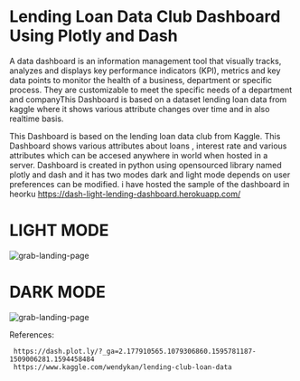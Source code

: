 # Lending Loan Data Club Dashboard Using Plotly and Dash

A data dashboard is an information management tool that visually tracks, analyzes and displays key performance indicators (KPI), metrics and key data points to monitor the health of a business, department or specific process. They are customizable to meet the specific needs of a department and companyThis Dashboard is based on a dataset lending loan data from kaggle where it shows various attribute changes over time and in also realtime basis.

This Dashboard is based on the lending loan data club from Kaggle. This Dashboard shows various attributes about loans , interest rate and various attributes 
which can be accesed anywhere in world when hosted in a server.
Dashboard is created in python using opensourced library named plotly and dash and it has two modes dark and light mode depends on user preferences  can be modified.
i have hosted the sample of the dashboard  in heorku https://dash-light-lending-dashboard.herokuapp.com/



# LIGHT MODE
![grab-landing-page](https://github.com/raghulkrishna/lending-loan-data-club-dashboard/blob/master/ezgif.com-optimize.gif)

# DARK MODE
![grab-landing-page](https://github.com/raghulkrishna/lending-loan-data-club-dashboard/blob/master/Dark_mode.gif)


References:


     https://dash.plot.ly/?_ga=2.177910565.1079306860.1595781187-1509006281.1594458484
     https://www.kaggle.com/wendykan/lending-club-loan-data
